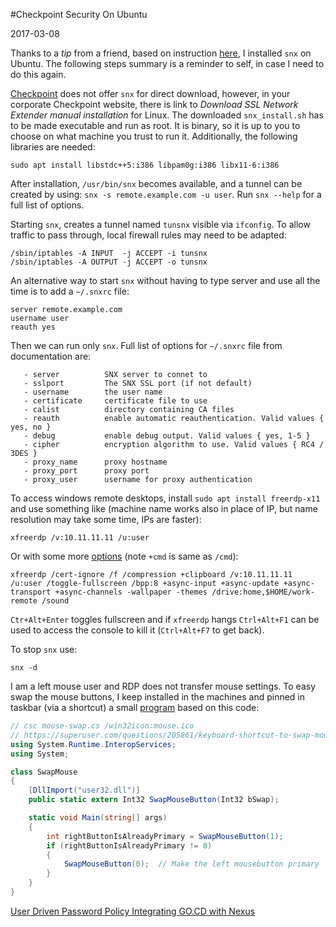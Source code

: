 #Checkpoint Security On Ubuntu

2017-03-08

<!--- tags: linux -->

Thanks to a *tip* from a friend, based on instruction [here](http://kenfallon.com/checkpoint-snx-install-instructions-for-major-linux-distributions/), I installed `snx` on Ubuntu. The following steps summary is a reminder to self, in case I need to do this again.

[Checkpoint](https://www.checkpoint.com/) does not offer `snx` for direct download, however, in your corporate Checkpoint website, there is link to *Download SSL Network Extender manual installation* for Linux. The downloaded `snx_install.sh` has to be made executable and run as root. It is binary, so it is up to you to choose on what machine you trust to run it. Additionally, the following libraries are needed:

```
sudo apt install libstdc++5:i386 libpam0g:i386 libx11-6:i386
```

After installation, `/usr/bin/snx` becomes available, and a tunnel can be created by using: `snx -s remote.example.com -u user`. Run `snx --help` for a full list of options.

Starting `snx`, creates a tunnel named `tunsnx` visible via `ifconfig`. To allow traffic to pass through, local firewall rules may need to be adapted:

```
/sbin/iptables -A INPUT  -j ACCEPT -i tunsnx
/sbin/iptables -A OUTPUT -j ACCEPT -o tunsnx
```

An alternative way to start `snx` without having to type server and use all the time is to add a `~/.snxrc` file:

```
server remote.example.com
username user
reauth yes
```

Then we can run only `snx`. Full list of options for `~/.snxrc` file from documentation are:

```
   - server          SNX server to connet to
   - sslport         The SNX SSL port (if not default)
   - username        the user name
   - certificate     certificate file to use
   - calist          directory containing CA files
   - reauth          enable automatic reauthentication. Valid values { yes, no }
   - debug           enable debug output. Valid values { yes, 1-5 }
   - cipher          encryption algorithm to use. Valid values { RC4 / 3DES }
   - proxy_name      proxy hostname 
   - proxy_port      proxy port
   - proxy_user      username for proxy authentication
```

To access windows remote desktops, install `sudo apt install freerdp-x11` and use something like (machine name works also in place of IP, but name resolution may take some time, IPs are faster):

```
xfreerdp /v:10.11.11.11 /u:user
```

Or with some more [options](http://manpages.ubuntu.com/manpages/yakkety/man1/xfreerdp.1.html) (note `+cmd` is same as `/cmd`):

```
xfreerdp /cert-ignore /f /compression +clipboard /v:10.11.11.11 /u:user /toggle-fullscreen /bpp:8 +async-input +async-update +async-transport +async-channels -wallpaper -themes /drive:home,$HOME/work-remote /sound
```

`Ctr+Alt+Enter` toggles fullscreen and if `xfreerdp` hangs `Ctrl+Alt+F1` can be used to access the console to kill it (`Ctrl+Alt+F7` to get back).

To stop `snx` use:

```
snx -d
```

I am a left mouse user and RDP does not transfer mouse settings. To easy swap the mouse buttons, I keep installed in the machines and pinned in taskbar (via a shortcut) a small [program](https://superuser.com/questions/205861/keyboard-shortcut-to-swap-mouse-buttons) based on this code:

```cs
// csc mouse-swap.cs /win32icon:mouse.ico
// https://superuser.com/questions/205861/keyboard-shortcut-to-swap-mouse-buttons
using System.Runtime.InteropServices;
using System;

class SwapMouse
{
    [DllImport("user32.dll")]
    public static extern Int32 SwapMouseButton(Int32 bSwap);

    static void Main(string[] args)
    {
        int rightButtonIsAlreadyPrimary = SwapMouseButton(1);
        if (rightButtonIsAlreadyPrimary != 0)
        {
            SwapMouseButton(0);  // Make the left mousebutton primary
        }
    }
}
```


<ins class='nfooter'><a rel='prev' id='fprev' href='#blog/2017/2017-03-22-User-Driven-Password-Policy.md'>User Driven Password Policy</a> <a rel='next' id='fnext' href='#blog/2017/2017-02-21-Integrating-GO.CD-with-Nexus.md'>Integrating GO.CD with Nexus</a></ins>
